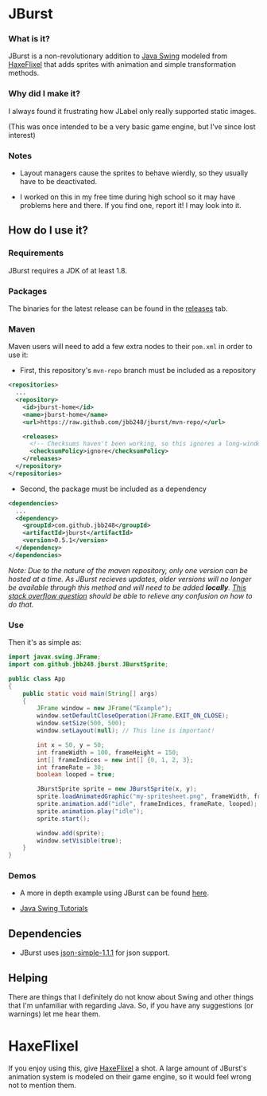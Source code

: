 # JBurst

### What is it?
JBurst is a non-revolutionary addition to [Java Swing](https://docs.oracle.com/javase/tutorial/uiswing) modeled from [HaxeFlixel](https://haxeflixel.com) that adds sprites with animation and simple transformation methods.

### Why did I make it?
I always found it frustrating how JLabel only really supported static images.

(This was once intended to be a very basic game engine, but I've since lost interest)

### Notes
- Layout managers cause the sprites to behave wierdly, so they usually have to be deactivated.

- I worked on this in my free time during high school so it may have problems here and there. If you find one, report it! I may look into it.

## How do I use it?
### Requirements
JBurst requires a JDK of at least 1.8.

### Packages
The binaries for the latest release can be found in the [releases](https://github.com/JBB248/JBurst/releases/tag/v0.5.0) tab.

### Maven
Maven users will need to add a few extra nodes to their `pom.xml` in order to use it:

- First, this repository's `mvn-repo` branch must be included as a repository
```xml
<repositories>
  ...
  <repository>
    <id>jburst-home</id>
    <name>jburst-home</name>
    <url>https://raw.github.com/jbb248/jburst/mvn-repo/</url>

    <releases>
      <!-- Checksums haven't been working, so this ignores a long-winded warning. -->
      <checksumPolicy>ignore</checksumPolicy>
    </releases>
  </repository>
</repositories>
```

- Second, the package must be included as a dependency
```xml
<dependencies>
  ...
  <dependency>
    <groupId>com.github.jbb248</groupId>
    <artifactId>jburst</artifactId>
    <version>0.5.1</version>
  </dependency>
</dependencies>
```
*Note: Due to the nature of the maven repository, only one version can be hosted at a time. As JBurst recieves updates, older versions will no longer be available through this method and will need to be added ***locally***. [This stack overflow question](https://stackoverflow.com/questions/4955635/how-to-add-local-jar-files-to-a-maven-project) should be able to relieve any confusion on how to do that.*

### Use
Then it's as simple as:
```java
import javax.swing.JFrame;
import com.github.jbb248.jburst.JBurstSprite;

public class App
{
    public static void main(String[] args)
    {
        JFrame window = new JFrame("Example");
        window.setDefaultCloseOperation(JFrame.EXIT_ON_CLOSE);
        window.setSize(500, 500);
        window.setLayout(null); // This line is important!

        int x = 50, y = 50;
        int frameWidth = 100, frameHeight = 150;
        int[] frameIndices = new int[] {0, 1, 2, 3};
        int frameRate = 30;
        boolean looped = true;

        JBurstSprite sprite = new JBurstSprite(x, y);
        sprite.loadAnimatedGraphic("my-spritesheet.png", frameWidth, frameHeight);
        sprite.animation.add("idle", frameIndices, frameRate, looped);
        sprite.animation.play("idle");
        sprite.start();

        window.add(sprite);
        window.setVisible(true);
    }
}
```

### Demos
- A more in depth example using JBurst can be found [here](https://github.com/JBB248/JBurst/blob/main/src/main/java/com/github/jbb248/test/Main.java).

- [Java Swing Tutorials](https://docs.oracle.com/javase/tutorial/uiswing)

## Dependencies
- JBurst uses [json-simple-1.1.1](https://github.com/fangyidong/json-simple) for json support.

## Helping
There are things that I definitely do not know about Swing and other things that I'm unfamiliar with regarding Java. So, if you have any suggestions (or warnings) let me hear them.

# HaxeFlixel
If you enjoy using this, give [HaxeFlixel](https://haxeflixel.com) a shot. A large amount of JBurst's animation system is modeled on their game engine, so it would feel wrong not to mention them.
